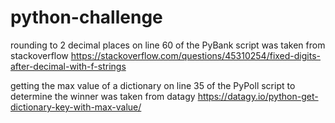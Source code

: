 # python-challenge

rounding to 2 decimal places on line 60 of the PyBank script was taken from stackoverflow
https://stackoverflow.com/questions/45310254/fixed-digits-after-decimal-with-f-strings

getting the max value of a dictionary on line 35 of the PyPoll script to determine the winner was taken from datagy
https://datagy.io/python-get-dictionary-key-with-max-value/
